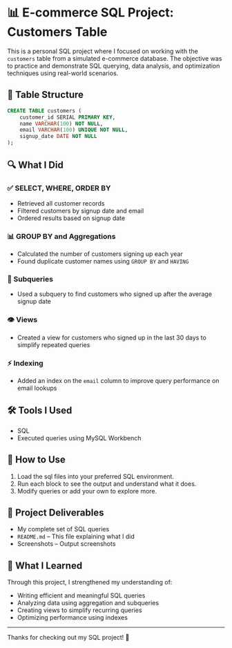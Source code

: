 
# 📊 E-commerce SQL Project: Customers Table

This is a personal SQL project where I focused on working with the `customers` table from a simulated e-commerce database. The objective was to practice and demonstrate SQL querying, data analysis, and optimization techniques using real-world scenarios.

## 🧱 Table Structure

```sql
CREATE TABLE customers (
    customer_id SERIAL PRIMARY KEY,
    name VARCHAR(100) NOT NULL,
    email VARCHAR(100) UNIQUE NOT NULL,
    signup_date DATE NOT NULL
);
```

## 🔍 What I Did

### ✅ SELECT, WHERE, ORDER BY
- Retrieved all customer records
- Filtered customers by signup date and email
- Ordered results based on signup date

### 📊 GROUP BY and Aggregations
- Calculated the number of customers signing up each year
- Found duplicate customer names using `GROUP BY` and `HAVING`

### 🔁 Subqueries
- Used a subquery to find customers who signed up after the average signup date

### 👁️ Views
- Created a view for customers who signed up in the last 30 days to simplify repeated queries

### ⚡ Indexing
- Added an index on the `email` column to improve query performance on email lookups

## 🛠 Tools I Used
- SQL 
- Executed queries using MySQL Workbench 

## 🚀 How to Use
1. Load the sql files into your preferred SQL environment.
2. Run each block to see the output and understand what it does.
3. Modify queries or add your own to explore more.

## 📸 Project Deliverables
-  My complete set of SQL queries
- `README.md` – This file explaining what I did
- Screenshots – Output screenshots 

## 🧠 What I Learned
Through this project, I strengthened my understanding of:
- Writing efficient and meaningful SQL queries
- Analyzing data using aggregation and subqueries
- Creating views to simplify recurring queries
- Optimizing performance using indexes

---

Thanks for checking out my SQL project! 🙂
